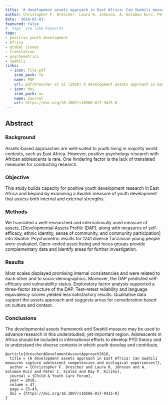 ```yaml
---
title: 'A development assets approach in East Africa: Can Swahili measures capture adolescent competencies and ecological experiences?'
author: Christopher F. Drescher, Laura R. Johnson, A. Solomon Kurz, Peter C. Scales, & Ray P. Kiliho
date: '2018-02-01'
featured: false
# `tags` are like keywords
tags:
- positive youth development
- Africa
- global issues
- translation
- psychometrics
- Swahili
links:
  - icon: file-pdf
    icon_pack: fa
    name: PDF
    url: pdf/Drescher et al (2018) A development assets approach in East Africa.pdf
  - icon: doi
    icon_pack: ai
    name: Journal
    url: https://doi.org/10.1007/s10566-017-9415-0
---
```


## Abstract

### Background

Assets-based approaches are well-suited to youth living in majority world contexts, such as East Africa. However, positive psychology research with African adolescents is rare. One hindering factor is the lack of translated measures for conducting research.

### Objective

This study builds capacity for positive youth development research in East Africa and beyond by examining a Swahili measure of youth development that assess both internal and external strengths.

### Methods

We translated a well-researched and internationally used measure of assets, [Developmental Assets Profile (DAP), along with measures of self-efficacy, ethnic identity, sense of community, and community participation] into Swahili. Psychometric results for 1241 diverse Tanzanian young people were evaluated. Open-ended asset listing and focus groups provide complementary data and identify areas for further investigation.

### Results

Most scales displayed promising internal consistencies and were related to each other and to socio-demographics. Moreover, the DAP predicted self-efficacy and vulnerability status. Exploratory factor analysis supported a three-factor structure of the DAP. Test–retest reliability and language equivalency scores yielded less satisfactory results. Qualitative data support the assets approach and suggests areas for consideration based on culture and context.

### Conclusions

The developmental assets framework and Swahili measure may be used to advance research in this understudied, yet important region. Adolescents in Africa should be included in international efforts to develop PYD theory and to understand the diverse contexts in which youth develop and contribute.

```{}
@article{drescherADevelomentAssestApproach2018,
  title = {A development assets approach in East Africa: Can Swahili measures capture adolescent competencies and ecological experiences?},
  author = {Christopher F. Drescher and Laura R. Johnson and A. Solomon Kurz and Peter C. Scales and Ray P. Kiliho},
  journal = {Child & Youth Care Forum},
  year = 2018,
  volume = 47,
  page = 23–43,
  doi = {https://doi.org/10.1007/s10566-017-9415-0}
}
```

